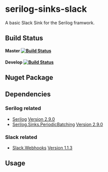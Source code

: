 # serilog-sinks-slack
A basic Slack Sink for the Serilog framwork.

## Build Status

#### Master [![Build Status](https://travis-ci.org/jonas-merkle/serilog-sinks-slack.svg?branch=master)](https://travis-ci.org/jonas-merkle/serilog-sinks-slack)

#### Develop [![Build Status](https://travis-ci.org/jonas-merkle/serilog-sinks-slack.svg?branch=develop)](https://travis-ci.org/jonas-merkle/serilog-sinks-slack)

## Nuget Package

## Dependencies

### Serilog related
- [Serilog](https://github.com/serilog/serilog) [Version 2.9.0](https://github.com/serilog/serilog/releases/tag/v2.9.0)
- [Serilog.Sinks.PeriodicBatching](https://github.com/serilog/serilog-sinks-periodicbatching) [Version 2.9.0](https://github.com/serilog/serilog-sinks-periodicbatching/releases/tag/v2.3.0)

### Slack related
- [Slack.Webhooks](https://github.com/mrb0nj/Slack.Webhooks) [Version 1.1.3](https://github.com/mrb0nj/Slack.Webhooks/releases/tag/v1.1.3)

## Usage